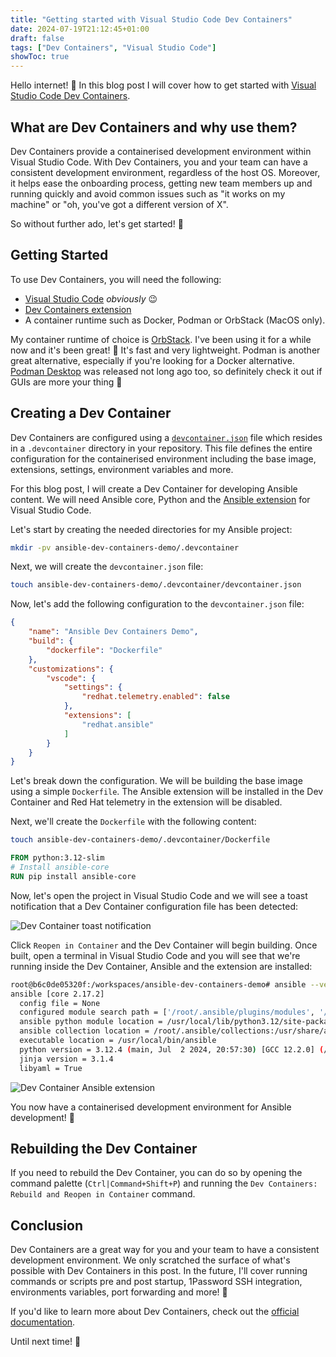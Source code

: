 ```yaml
---
title: "Getting started with Visual Studio Code Dev Containers"
date: 2024-07-19T21:12:45+01:00
draft: false
tags: ["Dev Containers", "Visual Studio Code"]
showToc: true
---
```


Hello internet! :wave: In this blog post I will cover how to get started with [Visual Studio Code Dev Containers](https://code.visualstudio.com/docs/devcontainers/containers).

## What are Dev Containers and why use them?

Dev Containers provide a containerised development environment within Visual Studio Code. With Dev Containers, you and your team can have a consistent development environment, regardless of the host OS. Moreover, it helps ease the onboarding process, getting new team members up and running quickly and avoid common issues such as "it works on my machine" or "oh, you've got a different version of X".

So without further ado, let's get started! :rocket:

## Getting Started

To use Dev Containers, you will need the following:

- [Visual Studio Code](https://code.visualstudio.com/) *obviously* :wink:
- [Dev Containers extension](https://marketplace.visualstudio.com/items?itemName=ms-vscode-remote.remote-containers)
- A container runtime such as Docker, Podman or OrbStack (MacOS only).

My container runtime of choice is [OrbStack](https://orbstack.dev/). I've been using it for a while now and it's been great! :tada: It's fast and very lightweight. Podman is another great alternative, especially if you're looking for a Docker alternative. [Podman Desktop](https://podman-desktop.io/) was released not long ago too, so definitely check it out if GUIs are more your thing :slightly_smiling_face:

## Creating a Dev Container

Dev Containers are configured using a [`devcontainer.json`](https://code.visualstudio.com/docs/devcontainers/containers#_create-a-devcontainerjson-file) file which resides in a `.devcontainer` directory in your repository. This file defines the entire configuration for the containerised environment including the base image, extensions, settings, environment variables and more.

For this blog post, I will create a Dev Container for developing Ansible content. We will need Ansible core, Python and the [Ansible extension](https://marketplace.visualstudio.com/items?itemName=redhat.ansible) for Visual Studio Code.

Let's start by creating the needed directories for my Ansible project:

```bash
mkdir -pv ansible-dev-containers-demo/.devcontainer
```

Next, we will create the `devcontainer.json` file:

```bash
touch ansible-dev-containers-demo/.devcontainer/devcontainer.json
```

Now, let's add the following configuration to the `devcontainer.json` file:

```json
{
    "name": "Ansible Dev Containers Demo",
    "build": {
        "dockerfile": "Dockerfile"
    },
    "customizations": {
        "vscode": {
            "settings": {
                "redhat.telemetry.enabled": false
            },
            "extensions": [
                "redhat.ansible"
            ]
        }
    }
}
```

Let's break down the configuration. We will be building the base image using a simple `Dockerfile`. The Ansible extension will be installed in the Dev Container and Red Hat telemetry in the extension will be disabled.

Next, we'll create the `Dockerfile` with the following content:

```bash
touch ansible-dev-containers-demo/.devcontainer/Dockerfile
```

```Dockerfile
FROM python:3.12-slim
# Install ansible-core
RUN pip install ansible-core
```

Now, let's open the project in Visual Studio Code and we will see a toast notification that a Dev Container configuration file has been detected:

![Dev Container toast notification](../images/dev-container-toast-notification.png)

Click `Reopen in Container` and the Dev Container will begin building. Once built, open a terminal in Visual Studio Code and you will see that we're running inside the Dev Container, Ansible and the extension are installed:

```bash
root@b6c0de05320f:/workspaces/ansible-dev-containers-demo# ansible --version
ansible [core 2.17.2]
  config file = None
  configured module search path = ['/root/.ansible/plugins/modules', '/usr/share/ansible/plugins/modules']
  ansible python module location = /usr/local/lib/python3.12/site-packages/ansible
  ansible collection location = /root/.ansible/collections:/usr/share/ansible/collections
  executable location = /usr/local/bin/ansible
  python version = 3.12.4 (main, Jul  2 2024, 20:57:30) [GCC 12.2.0] (/usr/local/bin/python)
  jinja version = 3.1.4
  libyaml = True
```

![Dev Container Ansible extension](../images/dev-container-ansible-extension.png)

You now have a containerised development environment for Ansible development! :tada:

## Rebuilding the Dev Container

If you need to rebuild the Dev Container, you can do so by opening the command palette (`Ctrl|Command+Shift+P`) and running the `Dev Containers: Rebuild and Reopen in Container` command.

## Conclusion

Dev Containers are a great way for you and your team to have a consistent development environment. We only scratched the surface of what's possible with Dev Containers in this post. In the future, I'll cover running commands or scripts pre and post startup, 1Password SSH integration, environments variables, port forwarding and more! :slightly_smiling_face:

If you'd like to learn more about Dev Containers, check out the [official documentation](https://code.visualstudio.com/docs/devcontainers/containers).

Until next time! :wave:
